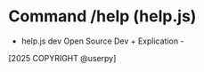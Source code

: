 # Command /help (help.js) 

- help.js dev Open Source Dev + Explication -


[2025 COPYRIGHT @userpy]

